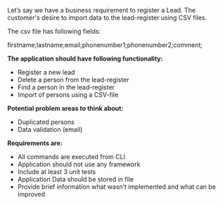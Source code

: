 
Let’s say we have a business requirement to register a Lead. The customer's desire to import data to the lead-register using CSV files.

The csv file has following fields:

firstname;lastname;email;phonenumber1;phonenumber2;comment;

**The application should have following functionality:**
- Register a new lead
- Delete a person from the lead-register
- Find a person in the lead-register
- Import of persons using a CSV-file

**Potential problem areas to think about:**
- Duplicated persons
- Data validation (email)

**Requirements are:**
- All commands are executed from CLI
- Application should not use any framework
- Include at least 3 unit tests
- Application Data should be stored in file
- Provide brief information what wasn’t implemented and what can be improved
